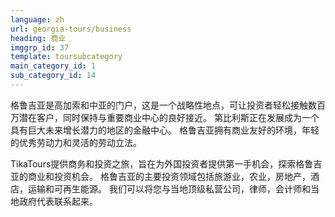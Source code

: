 ```yaml
---
language: zh
url: georgia-tours/business
heading: 商业
imggrp_id: 37
template: toursubcategory
main_category_id: 1
sub_category_id: 14
---
```

<div class="row content-row"><!-- 1479 (2)-->
<div class="col-xs-12 col-sm-6 col-md-6"><!-- 1972 -->

格鲁吉亚是高加索和中亚的门户，这是一个战略性地点，可让投资者轻松接触数百万潜在客户，同时保持与重要商业中心的良好接近。 第比利斯正在发展成为一个具有巨大未来增长潜力的地区的金融中心。
格鲁吉亚拥有商业友好的环境，年轻的优秀劳动力和灵活的劳动立法。

</div>

<div class="col-xs-12 col-sm-6 col-md-6"><!-- 1973 -->

TikaTours提供商务和投资之旅，旨在为外国投资者提供第一手机会，探索格鲁吉亚的商业和投资机会。 格鲁吉亚的主要投资领域包括旅游业，农业，房地产，酒店，运输和可再生能源。
我们可以将您与当地顶级私营公司，律师，会计师和当地政府代表联系起来。

</div>

</div>
